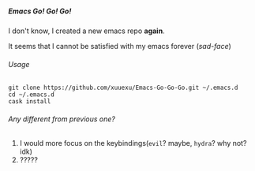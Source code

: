 ##### Emacs Go! Go! Go!

I don't know, I created a new emacs repo **again**.

It seems that I cannot be satisfied with my emacs forever (*sad-face*)

###### Usage

```shell
git clone https://github.com/xuuexu/Emacs-Go-Go-Go.git ~/.emacs.d
cd ~/.emacs.d
cask install
```

###### Any different from previous one?

1. I would more focus on the keybindings(`evil`? maybe, `hydra`? why not? idk)
2. ?????

